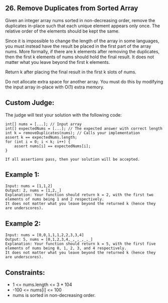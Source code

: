 ## 26. Remove Duplicates from Sorted Array

Given an integer array nums sorted in non-decreasing order, remove the duplicates in-place such that each unique element appears only once. The relative order of the elements should be kept the same.

Since it is impossible to change the length of the array in some languages, you must instead have the result be placed in the first part of the array nums. More formally, if there are k elements after removing the duplicates, then the first k elements of nums should hold the final result. It does not matter what you leave beyond the first k elements.

Return k after placing the final result in the first k slots of nums.

Do not allocate extra space for another array. You must do this by modifying the input array in-place with O(1) extra memory.

## Custom Judge:

The judge will test your solution with the following code:

    int[] nums = [...]; // Input array
    int[] expectedNums = [...]; // The expected answer with correct length
    int k = removeDuplicates(nums); // Calls your implementation
    assert k == expectedNums.length;
    for (int i = 0; i < k; i++) {
        assert nums[i] == expectedNums[i];
    }

    If all assertions pass, then your solution will be accepted.



## Example 1:

    Input: nums = [1,1,2]
    Output: 2, nums = [1,2,_]
    Explanation: Your function should return k = 2, with the first two elements of nums being 1 and 2 respectively.
    It does not matter what you leave beyond the returned k (hence they are underscores).

## Example 2:

    Input: nums = [0,0,1,1,1,2,2,3,3,4]
    Output: 5, nums = [0,1,2,3,4,_,_,_,_,_]
    Explanation: Your function should return k = 5, with the first five elements of nums being 0, 1, 2, 3, and 4 respectively.
    It does not matter what you leave beyond the returned k (hence they are underscores).



## Constraints:

* 1 <= nums.length <= 3 * 104
* -100 <= nums[i] <= 100
* nums is sorted in non-decreasing order.

